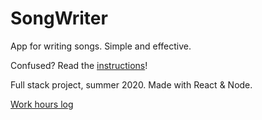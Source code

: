 # SongWriter

App for writing songs. Simple and effective.

Confused? Read the [instructions](https://github.com/nakkekakke/songwriter/blob/master/instructions.md)!

Full stack project, summer 2020. Made with React & Node.

[Work hours log](https://github.com/nakkekakke/songwriter/blob/master/work_hours_log.md)
